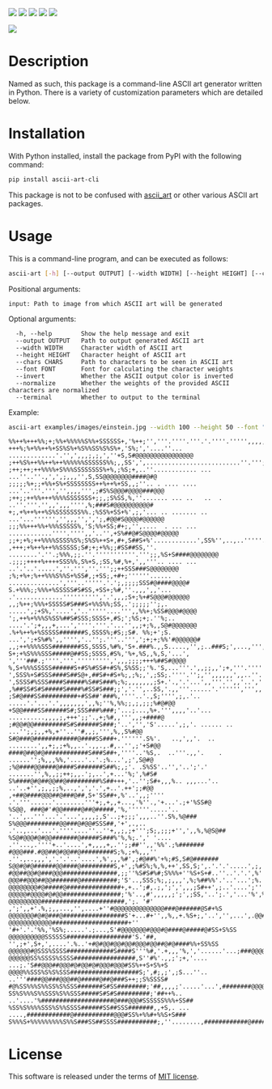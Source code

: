 [![](https://img.shields.io/pypi/v/ascii-art-cli.svg?style=flat)](https://pypi.org/pypi/ascii-art-cli/)
[![](https://img.shields.io/pypi/dw/ascii-art-cli.svg?style=flat)](https://pypi.org/pypi/ascii-art-cli/)
[![](https://img.shields.io/pypi/pyversions/ascii-art-cli.svg?style=flat)](https://pypi.org/pypi/ascii-art-cli/)
[![](https://img.shields.io/pypi/format/ascii-art-cli.svg?style=flat)](https://pypi.org/pypi/ascii-art-cli/)
[![](https://img.shields.io/pypi/l/ascii-art-cli.svg?style=flat)](https://github.com/dawsonbooth/ascii-art/blob/master/LICENSE)

![](https://raw.githubusercontent.com/dawsonbooth/ascii-art/master/logo.png)

# Description

Named as such, this package is a command-line ASCII art generator written in Python. There is a variety of customization parameters which are detailed below.

# Installation

With Python installed, install the package from PyPI with the following command:

```bash
pip install ascii-art-cli
```

This package is not to be confused with [ascii_art](https://pypi.org/project/ascii_art/) or other various ASCII art packages.

# Usage

This is a command-line program, and can be executed as follows:

```bash
ascii-art [-h] [--output OUTPUT] [--width WIDTH] [--height HEIGHT] [--chars CHARS] [--font FONT] [--invert] [--normalize] [--terminal] input
```

Positional arguments:

```
input: Path to image from which ASCII art will be generated
```

Optional arguments:

```
  -h, --help        Show the help message and exit
  --output OUTPUT   Path to output generated ASCII art
  --width WIDTH     Character width of ASCII art
  --height HEIGHT   Character height of ASCII art
  --chars CHARS     Path to characters to be seen in ASCII art
  --font FONT       Font for calculating the character weights
  --invert          Whether the ASCII output color is inverted
  --normalize       Whether the weights of the provided ASCII characters are normalized
  --terminal        Whether to output to the terminal
```

Example:

```bash
ascii-art examples/images/einstein.jpg --width 100 --height 50 --font "Courier" --terminal --normalize
```

```
%%++%+++%%;+;%%+%%%%%S%%+SSSSSS+,'%++;'','''.''''.'''.'.''''.''''',,,,,,;;,,,'%S'+##@@@@#@@@@@@@@@@#
+++%;%+%%++%+SS%S%+%S%%SS%S%S%+,'S%;','....''... .............'.'',',,,;,;,',''+S,S#@@@@@@@@@@@@@@@@
;++%S%++%%++%++%%%%%%SSSSSS%%;,,SS',',..........................''.''';'',,,,',,;%%##@@@@@@@@@@@@##@
;++;++;++%%%%+S%%%SSSSSSSS%+%,;%S;+,..''............ ...   ...''..''.,',',;,,,'',S,SS@@@@@@@@####@#@
;;;;;%+;;+%%+S%+SSSSSSSS++%++%+SS,,;''.. . .... ....     ...'..'''.''','',,,,''',;#S%S@@@#@@@@###@@@
;++;;++%%+++%%%%SSSSSSS+;;,;S%SS,%,''....... ... ..   ..  . ..''.'''.'',,',,,'''',%;###S#@@@@@@@@@@#
+;,+%++%++%S%SSSSSSS%%.;%SS%+SS+%',;,'... .. ....... ..  ...'...'''''','',,,'',',';,#@@#S@@@@#@@@@@@
;;;%%+++%%+%%%SSSSS%,'S;%%+SS;#+;,'',....  . ... ... ............''''.'''',,'..'',+S%##@#S@@@@#@@@@@
;;+;+%;++%%%%SSSS%S%;S%S%++S+,#+,S##S+%'............',SS%'',..,..'''''.'''''''.',,'%+%#@@#S@@@@@@@@@
,+++;+%++%++%%SSSSS;S#;+;+%%;;#SS##SS,''. ........'.''.;%%%,;;.''.'''''''''''.''';;,%S+S####@@@@@@@@
.;;;;++++%++++SSS%%,S%+S,;SS,%#,%+,',,'''.. .... ... ..'.'..'.....',''.''',''.''';;++SSS###S@@@@@@@@
;%;+%+;%++%%%S%%S+%SS#,;+SS;,+#+;''''''......  .  ..............','''..'''''.'.';,;;;;SSS#@####@@@@#
S.+%%%;;%%%+%SSSSS#S#SS,+SS+;%#,''.,,,',,'...     .'.............'''''''''','.',,,;S+;%+#S@@@#@@@@@@
,,;%++;%%%+SSSSS#S###S+%%S%%;SS,.';;;;;'';,.    .....',;+S%,'....','..'''''....''',,%%+;%SS#@@@#@@@@
';,++%+%%%S%SS%##S#SSS;SSSS+,#S;';%S;+;.''%;..  ....'.';+,,,+,...',''''.'''.'...'',,;+;%,,S@#@@@@@@@
.%+%++%+%SSSSS#######S,SSSS%;#S;;S#. %%;+';S.  ...',';+S%#%',,'''','..'';.'''..''',';+;+;%%'#@@@@@@#
,,;++%%%%SSS########SS,SSSS,%#%,'S+.###%.,,S.....,'',;..###S;',...,''',',''''..'''+,,;+%,,%S#%@@@@@@
S+;+%S%%%SSS#####@##SS;SSSS,#S%,'%+,%S,,%,S,'...', ','''###.;''''.'''.''''''''',',,,;;;;+++%##S#@@@@
%,S+%%%SSSSS######S+#S%#SS#+#S%,S%SS;;'%.'S,...'''.',,;;,,';+,'''.''''',,,'''',;;,;;,+;,;+S++@@%@@@@
',SSS%+S#SSS####S##S@+,##S#+#S+%;,;%;,',;SS;.''''.'';,'',,,,,,',,..''.'''''.'',;,,,,;,;S,+%S+%@@@@@@
',SSSS#%SSS####S#####%S##S###%;%;,,,,,,,;S+.'.,'.'...',,'''.'',,'..','',,,,',,,,++%;,',,+';S+SS@S@@@
,%##SS#S#S#####S####%#SS#S###;;','.'',..SS,'.,,'''......'.'''''',''',,',,,,,;,;;',SS+',,,;,+S+##@#@@
;S#@###SS##########+#SS##'###%,''''..'.,S;'''',;,.'.. .....'.'...'.',,,,,,,',,%;''%,%%;;,;,;;;%#@#@@
+S@@####SS######S#;SSS###%###;'...;...,%+.''',,,,'..'... ..........,,,,;,+++';;'.,+;%#,,''',,;+####@
;#@@#@@#########S#S######S###;'..','','S'.....',;,'. ...... .. ...'';,;,,+%,+''..''#,,;,''',%,,S%#@@
S#@###@############@####SS###+.''''''.S%'.   ..,',,'.  .. ........',,+;,;+%,,..'.,,.,.#,..'',;'+S#@@
####@##@#@############S###S##+,''''..'%S,.  ..'''.,,'.    . ......'';%,,,%%,'....'..'.;%...',;',S@#@
;%@####@@####@####S#######S##%;,;'. .S%SS'..'','..';'.'    .......'',%,,;;++;,,.';,..',+...'%;',%#S#
S%####@#@##@@##@#########%S##+++,'..'';S#+,,,%.. ,,,...'..  ..'..+'',;,,;;%,..,',','.',+..'.++';;#@@
,+##@####@@@##@###@##,S+'SS##+,%'..',,;'''' .'.'''......'........'''+;,+,,+...,'%''.,'+...'.;+'%SS#@
%S@@, ###@#'#@@#####@##@#####,'%,''''''.....'.. '..',..'''...'.'...',,,,;,S'..;+;;;',,,..''.S%,%@###
S%@@@#########@@###@#@@#SSS##,'+',.,..  .'..,...'...'.''''....''..''+,,;,;+''';S;,;;;+'',',,%,%@S@##
%S@#@@@#@#@@#######@#####S###%'%,%;.',' '.... .''...,.''''+..'....',+,,,,+,.'';;##'',,'%%'.;%#######
#@@@###.#@@##@#@@##@#########S;%,;+%,,,'' .''.,..,,,','.'.'..'....',%',,,%#',;#@##%'+%;#S,S#@#######
S@@#@#@######@@####@#########S,+',;%#S%;%,%,++',SS,S;',.'.'.'.....',;,',;;S@@@@@@@@#S#@@#%S#########
#@@##@@#@###@@@###############,;;''%S#S#%#;S%%%+''%S+S+#..''..'.'.',%'',+%S@@@@@@@@@@@@#@###########
@@@##@@@##@@#######@##########;'S'..,SSS;%;,;,,,',%;%##%%'.'..'...';%.';+S@@@@@@@@#@@@#@###########S
@@@@@@@@#@#####@###############+,+..';#,.;,';',',,,;S#++',;..'....';'''%@@@@@@@@@@@#@###@#####S##S%%
@@@@@#@@@@#@#@@################;'%'..,#',,,,,;';',;SS,'..';.','...'%',%@@@@@@@@@##@#####@#######SS%S
@@@@@@@@@#######################,';. '#' ,';',,+'.%,;,,...,'',....+''#@@@@@@@@@@@@@@###@######@S#+%S
@@@@@@@#@#@###@#################S'+...#+'',,%,,+.%S+;,'..','',...',.@@#@@@@@@@#@@@###@@#######SS+SS+
@@@@@@@@@@@@#####################+'' '#+'.'.'%%,'%S%;.....'.;...,S'#@@@@@@@#@@@#@####@#####@#SS+S%SS
@@@@@@@@@@SSSSSS##################'S.'##, '',;+',S+,',....'.%..'+#@#@@#@@#@@#@@@#@@##@#@####%%+SS%SS
@@@@@@#@SSS%SSSS#############S####S'''%#,'.+,,,'%,','......'...;###@@@@@@##@#@@####@#####@SS%SSS+SSS
@@@@@@SS%SSSS%SSSS#################,S''#%'.,,;';+,'.... ...;.'S##@@@##@@@#@#@@#@#@@@#@@@#SS%++S+S%+S
@@@@%%SSS%S%S%SSS###################S;',#;,;',;S...''.. ..'''####@@###@@@##@#####@##@###S++;;S%SSSS#
#@%SS%%%S%%SS%S%SSS#######S#SS########;'##,,,,;'.....'...',########@@@@@#@@#######@@@##%%S%S%%S%#S##
SS%S%%%S%%SSS%S%%SSS#####S#S#S#########;'##++%.. ..'....'%####################@###@@@#SSSSSS%%%+SS##
%SS%S%%%%SSS%S%%SSSS######SS##SSS#######,,+S,. ... ....,############@###########@@@#SS%+%%#+%%S+S###
S%%%S+%%%%%%%%%S%%S###SS##SSSS###########;,''........,############@#############@@##S%SSSSS,%SSSS##S
```

# License

This software is released under the terms of [MIT license](LICENSE).
